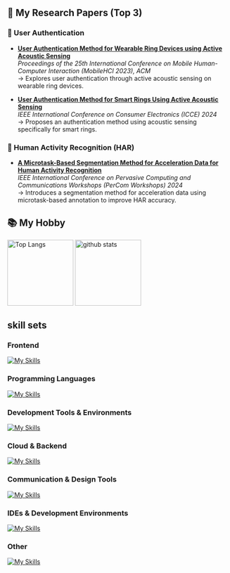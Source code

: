 ## 📄 My Research Papers (Top 3) 

### 🧠 User Authentication

- **[User Authentication Method for Wearable Ring Devices using Active Acoustic Sensing](https://dl.acm.org/doi/10.1145/3594738.3611357)**  
  *Proceedings of the 25th International Conference on Mobile Human-Computer Interaction (MobileHCI 2023), ACM*  
  → Explores user authentication through active acoustic sensing on wearable ring devices.

- **[User Authentication Method for Smart Rings Using Active Acoustic Sensing](https://ieeexplore.ieee.org/abstract/document/10916646)**  
  *IEEE International Conference on Consumer Electronics (ICCE) 2024*  
  → Proposes an authentication method using acoustic sensing specifically for smart rings.

### 🏃 Human Activity Recognition (HAR)

- **[A Microtask-Based Segmentation Method for Acceleration Data for Human Activity Recognition](https://ieeexplore.ieee.org/document/10930183)**  
  *IEEE International Conference on Pervasive Computing and Communications Workshops (PerCom Workshops) 2024*  
  → Introduces a segmentation method for acceleration data using microtask-based annotation to improve HAR accuracy.

## 📚 My Hobby
<p align="left"> 
  <img alt="Top Langs" height="150px" src="https://git-hub-readme-stats-clone-zeta.vercel.app/api//top-langs/?username=Sashq-o&count_private=true&layout=compact&show_icons=true&theme=onedark" /> 
  <img alt="github stats" height="150px" src="https://git-hub-readme-stats-clone-zeta.vercel.app/api?username=Sashq-o&count_private=true&theme=onedark&show_icons=ture" />
</p> 


## skill sets
### Frontend
[![My Skills](https://skillicons.dev/icons?i=html,css,react,vue,nextjs,tailwind,bootstrap,vite)](https://skillicons.dev)

### Programming Languages
[![My Skills](https://skillicons.dev/icons?i=python,c,go,processing,sklearn,tensorflow,fastapi)](https://skillicons.dev)

### Development Tools & Environments
[![My Skills](https://skillicons.dev/icons?i=linux,ubuntu,bash,powershell,git,github)](https://skillicons.dev)

### Cloud & Backend
[![My Skills](https://skillicons.dev/icons?i=docker,aws,azure,firebase,laravel,anaconda,php,mysql,postgresql)](https://skillicons.dev)

### Communication & Design Tools
[![My Skills](https://skillicons.dev/icons?i=discord,figma,notion,git,github)](https://skillicons.dev)

### IDEs & Development Environments
[![My Skills](https://skillicons.dev/icons?i=androidstudio,pycharm,eclipse,vscode,visualstudio)](https://skillicons.dev)

### Other
[![My Skills](https://skillicons.dev/icons?i=matlab)](https://skillicons.dev)





